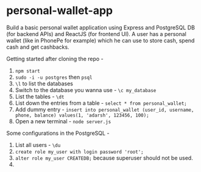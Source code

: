 # personal-wallet-app
Build a basic personal wallet application using Express and PostgreSQL DB (for backend APIs) and ReactJS (for frontend UI). A user has a personal wallet (like in PhonePe for example) which he can use to store cash, spend cash and get cashbacks.

Getting started after cloning the repo -  
1. `npm start`  
2. `sudo -i -u postgres` then `psql`
3. `\l` to list the databases
4. Switch to the database you wanna use - `\c my_database`
5. List the tables - `\dt`
6. List down the entries from a table - `select * from personal_wallet;`
7. Add dummy entry - `insert into personal_wallet (user_id, username, phone, balance) values(1, 'adarsh', 123456, 100);`
8. Open a new terminal - `node server.js`

Some configurations in the PostgreSQL - 
1. List all users - `\du`
2. `create role my_user with login password 'root';`
3. `alter role my_user CREATEDB;` because superuser should not be used.
4. 

